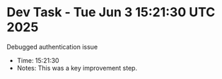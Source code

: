 # Dev Task - Tue Jun  3 15:21:30 UTC 2025
Debugged authentication issue
- Time: 15:21:30
- Notes: This was a key improvement step.
